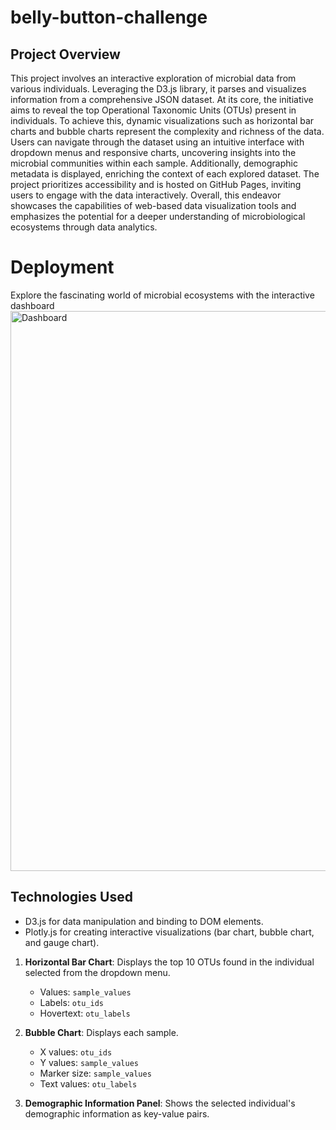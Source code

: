 # belly-button-challenge
## Project Overview
This project involves an interactive exploration of microbial data from various individuals. Leveraging the D3.js library, it parses and visualizes information from a comprehensive JSON dataset. At its core, the initiative aims to reveal the top Operational Taxonomic Units (OTUs) present in individuals. To achieve this, dynamic visualizations such as horizontal bar charts and bubble charts represent the complexity and richness of the data. Users can navigate through the dataset using an intuitive interface with dropdown menus and responsive charts, uncovering insights into the microbial communities within each sample. Additionally, demographic metadata is displayed, enriching the context of each explored dataset. The project prioritizes accessibility and is hosted on GitHub Pages, inviting users to engage with the data interactively. Overall, this endeavor showcases the capabilities of web-based data visualization tools and emphasizes the potential for a deeper understanding of microbiological ecosystems through data analytics.
# Deployment
Explore the fascinating world of microbial ecosystems with the interactive dashboard
<img width="896" alt="Dashboard" src="https://github.com/VrindaPtl/belly-button-challenge/assets/155428439/7d535e51-4bba-4524-84e7-7fb228b70254">


## Technologies Used
* D3.js for data manipulation and binding to DOM elements. 
* Plotly.js for creating interactive visualizations (bar chart, bubble chart, and gauge chart).

1. **Horizontal Bar Chart**: Displays the top 10 OTUs found in the individual selected from the dropdown menu. 
	* Values: `sample_values`
	* Labels: `otu_ids`
	* Hovertext: `otu_labels`

2. **Bubble Chart**: Displays each sample.
	* X values: `otu_ids`
	* Y values: `sample_values`
	* Marker size: `sample_values`
	* Text values: `otu_labels`
   
 3. **Demographic Information Panel**: Shows the selected individual's demographic information as key-value pairs.
